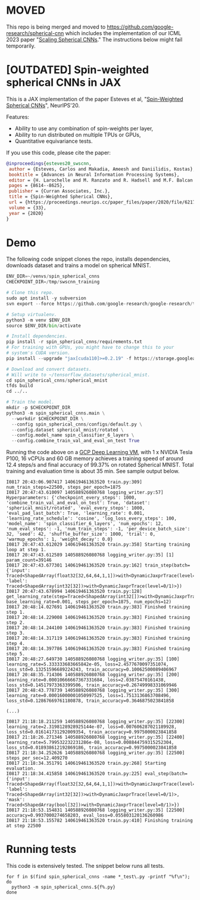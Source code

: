 # MOVED

This repo is being merged and moved to
https://github.com/google-research/spherical-cnn which includes the
implementation of our ICML 2023 paper "[Scaling Spherical
CNNs](https://arxiv.org/pdf/2306.05420.pdf)."  The instructions below might fail
temporarily.

# [OUTDATED] Spin-weighted spherical CNNs in JAX

This is a JAX implementation of the paper Esteves et al, "[Spin-Weighted
Spherical CNNs](https://arxiv.org/abs/2006.10731)", NeurIPS'20.

Features:

* Ability to use any combination of spin-weights per layer,
* Ability to run distributed on multiple TPUs or GPUs,
* Quantitative equivariance tests.

If you use this code, please cite the paper:

```bibtex
@inproceedings{esteves20_swscnn,
 author = {Esteves, Carlos and Makadia, Ameesh and Daniilidis, Kostas},
 booktitle = {Advances in Neural Information Processing Systems},
 editor = {H. Larochelle and M. Ranzato and R. Hadsell and M.F. Balcan and H. Lin},
 pages = {8614--8625},
 publisher = {Curran Associates, Inc.},
 title = {Spin-Weighted Spherical CNNs},
 url = {https://proceedings.neurips.cc/paper_files/paper/2020/file/6217b2f7e4634fa665d31d3b4df81b56-Paper.pdf},
 volume = {33},
 year = {2020}
}
```

# Demo
The following code snippet clones the repo, installs dependencies, downloads
dataset and trains a model on spherical MNIST.

```python
ENV_DIR=~/venvs/spin_spherical_cnns
CHECKPOINT_DIR=/tmp/swscnn_training

# Clone this repo.
sudo apt install -y subversion
svn export --force https://github.com/google-research/google-research/trunk/spin_spherical_cnns

# Setup virtualenv.
python3 -m venv $ENV_DIR
source $ENV_DIR/bin/activate

# Install dependencies.
pip install -r spin_spherical_cnns/requirements.txt
# For training with GPUs, you might have to change this to your
# system's CUDA version.
pip install --upgrade "jax[cuda110]>=0.2.19" -f https://storage.googleapis.com/jax-releases/jax_releases.html

# Download and convert datasets.
# Will write to ~/tensorflow_datasets/spherical_mnist.
cd spin_spherical_cnns/spherical_mnist
tfds build
cd ../..

# Train the model.
mkdir -p $CHECKPOINT_DIR
python3 -m spin_spherical_cnns.main \
  --workdir $CHECKPOINT_DIR \
  --config spin_spherical_cnns/configs/default.py \
  --config.dataset spherical_mnist/rotated \
  --config.model_name spin_classifier_6_layers \
  --config.combine_train_val_and_eval_on_test True
```

Running the code above on a [GCP Deep Learning
VM](https://cloud.google.com/deep-learning-vm), with 1 x NVIDIA Tesla P100, 16
vCPUs and 60 GB memory achieves a training speed of around 12.4 steps/s and final
accuracy of 99.37% on rotated Spherical MNIST. Total training and
evaluation time is about 35 min. See sample output below.

```
I0817 20:43:06.907417 140619461363520 train.py:309] num_train_steps=22500, steps_per_epoch=1875
I0817 20:47:43.610097 140588926080768 logging_writer.py:57] Hyperparameters: {'checkpoint_every_steps': 1000, 'combine_train_val_and_eval_on_test': True, 'dataset': 'spherical_mnist/rotated', 'eval_every_steps': 1000, 'eval_pad_last_batch': True, 'learning_rate': 0.001, 'learning_rate_schedule': 'cosine', 'log_loss_every_steps': 100, 'model_name': 'spin_classifier_6_layers', 'num_epochs': 12, 'num_eval_steps': -1, 'num_train_steps': -1, 'per_device_batch_size': 32, 'seed': 42, 'shuffle_buffer_size': 1000, 'trial': 0, 'warmup_epochs': 1, 'weight_decay': 0.0}
I0817 20:47:43.612029 140619461363520 train.py:358] Starting training loop at step 1.
I0817 20:47:43.612589 140588926080768 logging_writer.py:35] [1] param_count=39146
I0817 20:47:43.677301 140619461363520 train.py:162] train_step(batch={'input': Traced<ShapedArray(float32[32,64,64,1,1])>with<DynamicJaxprTrace(level=0/1)>, 'label': Traced<ShapedArray(int32[32])>with<DynamicJaxprTrace(level=0/1)>})
I0817 20:47:43.678994 140619461363520 train.py:128] get_learning_rate(step=Traced<ShapedArray(int32[])>with<DynamicJaxprTrace(level=0/1)>, base_learning_rate=0.001, steps_per_epoch=1875, num_epochs=12)
I0817 20:48:14.027691 140619461363520 train.py:383] Finished training step 1.
I0817 20:48:14.229008 140619461363520 train.py:383] Finished training step 2.
I0817 20:48:14.244100 140619461363520 train.py:383] Finished training step 3.
I0817 20:48:14.317119 140619461363520 train.py:383] Finished training step 4.
I0817 20:48:14.397786 140619461363520 train.py:383] Finished training step 5.
I0817 20:48:27.649730 140588926080768 logging_writer.py:35] [100] learning_rate=5.333333683665842e-05, loss=2.4577670097351074, loss_std=0.13251596689224243, train_accuracy=0.10062500089406967
I0817 20:48:35.714306 140588926080768 logging_writer.py:35] [200] learning_rate=0.00010666667367331684, loss=2.03875470161438, loss_std=0.14517973363399506, train_accuracy=0.26749998331069946
I0817 20:48:43.778739 140588926080768 logging_writer.py:35] [300] learning_rate=0.00016000001050997525, loss=1.7513136863708496, loss_std=0.12867669761180878, train_accuracy=0.3646875023841858

(...)

I0817 21:18:18.211259 140588926080768 logging_writer.py:35] [22300] learning_rate=2.3198128928925144e-07, loss=0.007606287021189928, loss_std=0.016141731292009354, train_accuracy=0.9975000023841858
I0817 21:18:26.271346 140588926080768 logging_writer.py:35] [22400] learning_rate=5.799532232231286e-08, loss=0.008844759315252304, loss_std=0.018938612192869186, train_accuracy=0.9975000023841858
I0817 21:18:34.252626 140588926080768 logging_writer.py:35] [22500] steps_per_sec=12.409270
I0817 21:18:34.351791 140619461363520 train.py:268] Starting evaluation.
I0817 21:18:34.415858 140619461363520 train.py:225] eval_step(batch={'input': Traced<ShapedArray(float32[32,64,64,1,1])>with<DynamicJaxprTrace(level=0/1)>, 'label': Traced<ShapedArray(int32[32])>with<DynamicJaxprTrace(level=0/1)>, 'mask': Traced<ShapedArray(bool[32])>with<DynamicJaxprTrace(level=0/1)>})
I0817 21:18:53.154831 140588926080768 logging_writer.py:35] [22500] accuracy=0.9937000274658203, eval_loss=0.055803120136260986
I0817 21:18:53.155782 140619461363520 train.py:410] Finishing training at step 22500
```

# Running tests
This code is extensively tested. The snippet below runs all tests.

```shell
for f in $(find spin_spherical_cnns -name *_test\.py -printf "%f\n"); do
  python3 -m spin_spherical_cnns.${f%.py}
done
```
